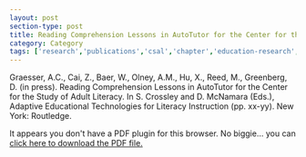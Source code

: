 ```yaml
---
layout: post
section-type: post
title: Reading Comprehension Lessons in AutoTutor for the Center for the Study of Adult Literacy
category: Category
tags: ['research','publications','csal','chapter','education-research','reading']
---
```

Graesser, A.C., Cai, Z., Baer, W., Olney, A.M., Hu, X., Reed, M., Greenberg, D. (in press). Reading Comprehension Lessons in AutoTutor for the Center for the Study of Adult Literacy. In S. Crossley and D. McNamara (Eds.), Adaptive Educational Technologies for Literacy Instruction (pp. xx-yy). New York: Routledge.

<object data="https://umdrive.memphis.edu/aolney/public/publications/csal-chapter-crossley.pdf" type="application/pdf" width="100%" height="600px">
 
  <p>It appears you don't have a PDF plugin for this browser.
  No biggie... you can <a href="https://umdrive.memphis.edu/aolney/public/publications/csal-chapter-crossley.pdf">click here to
  download the PDF file.</a></p>
  
</object>
